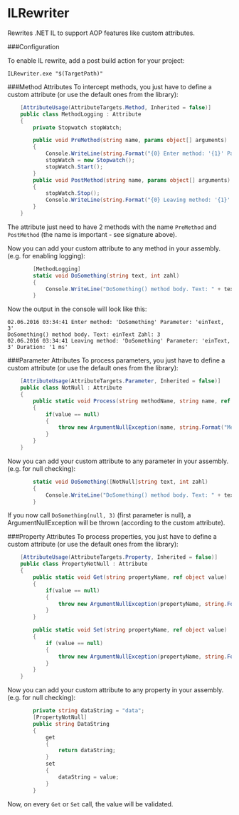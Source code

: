 # ILRewriter
Rewrites .NET IL to support AOP features like custom attributes.

###Configuration

To enable IL rewrite, add a post build action for your project:

```
ILRewriter.exe "$(TargetPath)"
```

###Method Attributes
To intercept methods, you just have to define a custom attribute (or use the default ones from the library):

```csharp
    [AttributeUsage(AttributeTargets.Method, Inherited = false)]
    public class MethodLogging : Attribute
    {
        private Stopwatch stopWatch;

        public void PreMethod(string name, params object[] arguments)
        {
            Console.WriteLine(string.Format("{0} Enter method: '{1}' Parameter: '{2}'", DateTime.Now, name, string.Join(", ", arguments)));
            stopWatch = new Stopwatch();
            stopWatch.Start();
        }
        public void PostMethod(string name, params object[] arguments)
        {
            stopWatch.Stop();
            Console.WriteLine(string.Format("{0} Leaving method: '{1}' Parameter: '{2}' Duration: '{3} ms'", DateTime.Now, name, string.Join(", ", arguments), stopWatch.ElapsedMilliseconds));
        }
    }
```

The attribute just need to have 2 methods with the name ```PreMethod``` and ```PostMethod``` (the name is important - see signature above). 

Now you can add your custom attribute to any method in your assembly. (e.g. for enabling logging):

```csharp
        [MethodLogging]
        static void DoSomething(string text, int zahl)
        {
            Console.WriteLine("DoSomething() method body. Text: " + text + " Zahl: " + zahl);
        }
```

Now the output in the console will look like this:

```
02.06.2016 03:34:41 Enter method: 'DoSomething' Parameter: 'einText, 3'
DoSomething() method body. Text: einText Zahl: 3
02.06.2016 03:34:41 Leaving method: 'DoSomething' Parameter: 'einText, 3' Duration: '1 ms'
```

###Parameter Attributes
To process parameters, you just have to define a custom attribute (or use the default ones from the library):

```csharp
    [AttributeUsage(AttributeTargets.Parameter, Inherited = false)]
    public class NotNull : Attribute
    {
        public static void Process(string methodName, string name, ref object value)
        {
            if(value == null)
            {
                throw new ArgumentNullException(name, string.Format("Method '{0}' Parameter '{1}' is null.",methodName, name));
            }
        }
    }
```

Now you can add your custom attribute to any parameter in your assembly. (e.g. for null checking):

```csharp
        static void DoSomething([NotNull]string text, int zahl)
        {
            Console.WriteLine("DoSomething() method body. Text: " + text + " Zahl: " + zahl);
        }
```

If you now call ```DoSomething(null, 3)``` (first parameter is null), a ArgumentNullException will be thrown (according to the custom  attribute).

###Property Attributes
To process properties, you just have to define a custom attribute (or use the default ones from the library):

```csharp
    [AttributeUsage(AttributeTargets.Property, Inherited = false)]
    public class PropertyNotNull : Attribute
    {
        public static void Get(string propertyName, ref object value)
        {
            if(value == null)
            {
                throw new ArgumentNullException(propertyName, string.Format("Property '{0}' Method 'Get' is null.", propertyName));
            }
        }

        public static void Set(string propertyName, ref object value)
        {
            if (value == null)
            {
                throw new ArgumentNullException(propertyName, string.Format("Property '{0}' Method 'Set' is null.", propertyName));
            }
        }
    }
```

Now you can add your custom attribute to any property in your assembly. (e.g. for null checking):

```csharp
        private string dataString = "data";
        [PropertyNotNull]
        public string DataString
        {
            get
            {
                return dataString;
            }
            set
            {
                dataString = value;
            }
        }
```

Now, on every ```Get``` or ```Set``` call, the value will be validated.
